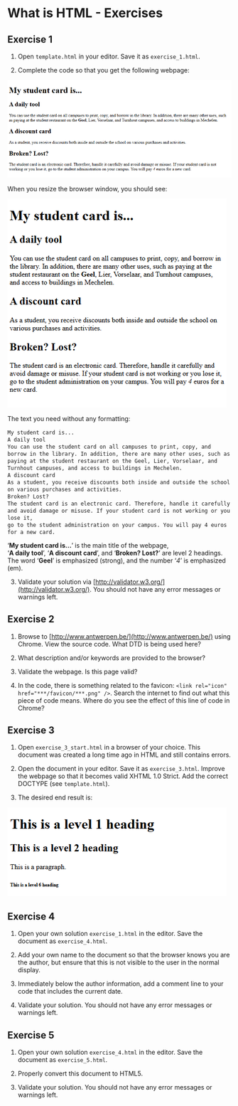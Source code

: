 # What is HTML - Exercises

## Exercise 1

1. Open ``template.html`` in your editor. Save it as ``exercise_1.html``.

2. Complete the code so that you get the following webpage:

![Exercise 1 Image 1](./Screenshots/Exercise_1-1.png)

When you resize the browser window, you should see:

![Exercise 1 Image 2](./Screenshots/Exercise_1-2.png)

The text you need without any formatting:
```text
My student card is... 
A daily tool 
You can use the student card on all campuses to print, copy, and borrow in the library. In addition, there are many other uses, such as paying at the student restaurant on the Geel, Lier, Vorselaar, and Turnhout campuses, and access to buildings in Mechelen. 
A discount card  
As a student, you receive discounts both inside and outside the school on various purchases and activities. 
Broken? Lost?  
The student card is an electronic card. Therefore, handle it carefully and avoid damage or misuse. If your student card is not working or you lose it,  
go to the student administration on your campus. You will pay 4 euros for a new card.
```

‘**My student card is…**’ is the main title of the webpage,  
‘**A daily tool**’, ‘**A discount card**’, and ‘**Broken? Lost?**’ are level 2 headings.  
The word ‘**Geel**’ is emphasized (strong), and the number ‘*4*’ is emphasized (em).

3. Validate your solution via [http://validator.w3.org/](http://validator.w3.org/). You should not have any error messages or warnings left.


## Exercise 2

1. Browse to [http://www.antwerpen.be/](http://www.antwerpen.be/) using Chrome. View the source code. What DTD is being used here?

2. What description and/or keywords are provided to the browser?

3. Validate the webpage. Is this page valid?

4. In the code, there is something related to the favicon: `<link rel="icon" href="***/favicon/***.png" />`. Search the internet to find out what this piece of code means. Where do you see the effect of this line of code in Chrome?


## Exercise 3

1. Open ``exercise_3_start.html`` in a browser of your choice. This document was created a long time ago in HTML and still contains errors.

2. Open the document in your editor. Save it as ``exercise_3.html``. Improve the webpage so that it becomes valid XHTML 1.0 Strict. Add the correct DOCTYPE (see ``template.html``).

3. The desired end result is:

![Exercise 3 Image 1](./Screenshots/Exercise_3-1.png)


## Exercise 4

1. Open your own solution ``exercise_1.html`` in the editor. Save the document as ``exercise_4.html``.

2. Add your own name to the document so that the browser knows you are the author, but ensure that this is not visible to the user in the normal display.

3. Immediately below the author information, add a comment line to your code that includes the current date.

4. Validate your solution. You should not have any error messages or warnings left.


## Exercise 5

1. Open your own solution ``exercise_4.html`` in the editor. Save the document as ``exercise_5.html``.

2. Properly convert this document to HTML5.

3. Validate your solution. You should not have any error messages or warnings left.